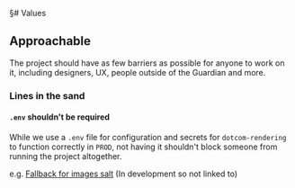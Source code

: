§# Values

## Approachable

The project should have as few barriers as possible for anyone to work on it, including designers, UX, people outside of the Guardian and more.

### Lines in the sand

#### `.env` shouldn't be required

While we use a `.env` file for configuration and secrets for `dotcom-rendering` to function correctly in `PROD`, not having it shouldn't block someone from running the project altogether.

e.g. [Fallback for images salt](#) (In development so not linked to)
